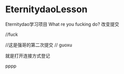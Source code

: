 # EternitydaoLesson
Eternitydao学习项目
What re you fucking do?
改变提交


//fuck


//这是强哥的第二次提交
// guoxu 


就是打开连接方式登记

pppp
